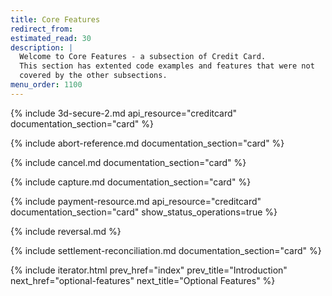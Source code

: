 ```yaml
---
title: Core Features
redirect_from:
estimated_read: 30
description: |
  Welcome to Core Features - a subsection of Credit Card.
  This section has extented code examples and features that were not
  covered by the other subsections.
menu_order: 1100
---
```


{% include 3d-secure-2.md api_resource="creditcard" documentation_section="card"
%}

{% include abort-reference.md documentation_section="card" %}

{% include cancel.md documentation_section="card" %}

{% include capture.md documentation_section="card" %}

{% include payment-resource.md api_resource="creditcard"
documentation_section="card" show_status_operations=true %}

{% include reversal.md %}

{% include settlement-reconciliation.md documentation_section="card" %}

{% include iterator.html prev_href="index" prev_title="Introduction"
next_href="optional-features" next_title="Optional Features" %}